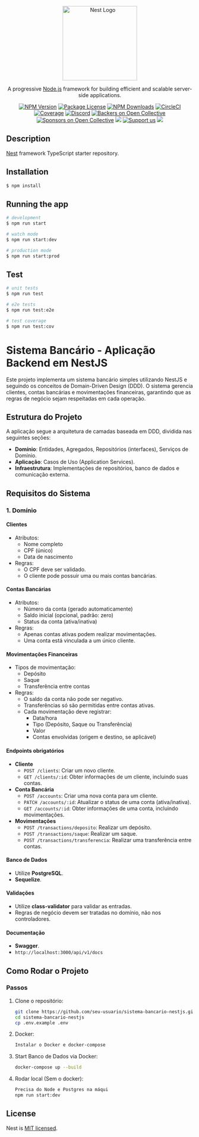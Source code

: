 <p align="center">
  <a href="http://nestjs.com/" target="blank"><img src="https://nestjs.com/img/logo-small.svg" width="200" alt="Nest Logo" /></a>
</p>

[circleci-image]: https://img.shields.io/circleci/build/github/nestjs/nest/master?token=abc123def456
[circleci-url]: https://circleci.com/gh/nestjs/nest

  <p align="center">A progressive <a href="http://nodejs.org" target="_blank">Node.js</a> framework for building efficient and scalable server-side applications.</p>
    <p align="center">
<a href="https://www.npmjs.com/~nestjscore" target="_blank"><img src="https://img.shields.io/npm/v/@nestjs/core.svg" alt="NPM Version" /></a>
<a href="https://www.npmjs.com/~nestjscore" target="_blank"><img src="https://img.shields.io/npm/l/@nestjs/core.svg" alt="Package License" /></a>
<a href="https://www.npmjs.com/~nestjscore" target="_blank"><img src="https://img.shields.io/npm/dm/@nestjs/common.svg" alt="NPM Downloads" /></a>
<a href="https://circleci.com/gh/nestjs/nest" target="_blank"><img src="https://img.shields.io/circleci/build/github/nestjs/nest/master" alt="CircleCI" /></a>
<a href="https://coveralls.io/github/nestjs/nest?branch=master" target="_blank"><img src="https://coveralls.io/repos/github/nestjs/nest/badge.svg?branch=master#9" alt="Coverage" /></a>
<a href="https://discord.gg/G7Qnnhy" target="_blank"><img src="https://img.shields.io/badge/discord-online-brightgreen.svg" alt="Discord"/></a>
<a href="https://opencollective.com/nest#backer" target="_blank"><img src="https://opencollective.com/nest/backers/badge.svg" alt="Backers on Open Collective" /></a>
<a href="https://opencollective.com/nest#sponsor" target="_blank"><img src="https://opencollective.com/nest/sponsors/badge.svg" alt="Sponsors on Open Collective" /></a>
  <a href="https://paypal.me/kamilmysliwiec" target="_blank"><img src="https://img.shields.io/badge/Donate-PayPal-ff3f59.svg"/></a>
    <a href="https://opencollective.com/nest#sponsor"  target="_blank"><img src="https://img.shields.io/badge/Support%20us-Open%20Collective-41B883.svg" alt="Support us"></a>
  <a href="https://twitter.com/nestframework" target="_blank"><img src="https://img.shields.io/twitter/follow/nestframework.svg?style=social&label=Follow"></a>
</p>
  <!--[![Backers on Open Collective](https://opencollective.com/nest/backers/badge.svg)](https://opencollective.com/nest#backer)
  [![Sponsors on Open Collective](https://opencollective.com/nest/sponsors/badge.svg)](https://opencollective.com/nest#sponsor)-->

## Description

[Nest](https://github.com/nestjs/nest) framework TypeScript starter repository.

## Installation

```bash
$ npm install
```

## Running the app

```bash
# development
$ npm run start

# watch mode
$ npm run start:dev

# production mode
$ npm run start:prod
```

## Test

```bash
# unit tests
$ npm run test

# e2e tests
$ npm run test:e2e

# test coverage
$ npm run test:cov
```

# Sistema Bancário - Aplicação Backend em NestJS

Este projeto implementa um sistema bancário simples utilizando NestJS e seguindo os conceitos de Domain-Driven Design (DDD). O sistema gerencia clientes, contas bancárias e movimentações financeiras, garantindo que as regras de negócio sejam respeitadas em cada operação.

## Estrutura do Projeto

A aplicação segue a arquitetura de camadas baseada em DDD, dividida nas seguintes seções:

- **Domínio**: Entidades, Agregados, Repositórios (interfaces), Serviços de Domínio.
- **Aplicação**: Casos de Uso (Application Services).
- **Infraestrutura**: Implementações de repositórios, banco de dados e comunicação externa.

## Requisitos do Sistema

### 1. **Domínio**

#### Clientes
- Atributos:
  - Nome completo
  - CPF (único)
  - Data de nascimento
- Regras:
  - O CPF deve ser validado.
  - O cliente pode possuir uma ou mais contas bancárias.

#### Contas Bancárias
- Atributos:
  - Número da conta (gerado automaticamente)
  - Saldo inicial (opcional, padrão: zero)
  - Status da conta (ativa/inativa)
- Regras:
  - Apenas contas ativas podem realizar movimentações.
  - Uma conta está vinculada a um único cliente.

#### Movimentações Financeiras
- Tipos de movimentação:
  - Depósito
  - Saque
  - Transferência entre contas
- Regras:
  - O saldo da conta não pode ser negativo.
  - Transferências só são permitidas entre contas ativas.
  - Cada movimentação deve registrar:
    - Data/hora
    - Tipo (Depósito, Saque ou Transferência)
    - Valor
    - Contas envolvidas (origem e destino, se aplicável)

#### Endpoints obrigatórios
- **Cliente**
  - `POST /clients`: Criar um novo cliente.
  - `GET /clients/:id`: Obter informações de um cliente, incluindo suas contas.
- **Conta Bancária**
  - `POST /accounts`: Criar uma nova conta para um cliente.
  - `PATCH /accounts/:id`: Atualizar o status de uma conta (ativa/inativa).
  - `GET /accounts/:id`: Obter informações de uma conta, incluindo movimentações.
- **Movimentações**
  - `POST /transactions/deposito`: Realizar um depósito.
  - `POST /transactions/saque`: Realizar um saque.
  - `POST /transactions/transferencia`: Realizar uma transferência entre contas.

#### Banco de Dados
- Utilize **PostgreSQL**.
- **Sequelize**.

#### Validações
- Utilize **class-validator** para validar as entradas.
- Regras de negócio devem ser tratadas no domínio, não nos controladores.

#### Documentação
- **Swagger**.
- `http://localhost:3000/api/v1/docs`

## Como Rodar o Projeto


### Passos

1. Clone o repositório:
   ```bash
   git clone https://github.com/seu-usuario/sistema-bancario-nestjs.git
   cd sistema-bancario-nestjs
   cp .env.example .env

2. Docker:
   ```bash
   Instalar o Docker e docker-compose

3. Start Banco de Dados via Docker:
   ```bash
   docker-compose up --build

3. Rodar local (Sem o docker):
   ```bash
   Precisa do Node e Postgres na máqui
   npm run start:dev


## License

Nest is [MIT licensed](LICENSE).
